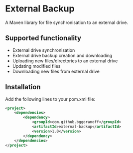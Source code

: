 # External Backup
A Maven library for file synchronisation to an external drive.

## Supported functionality
- External drive synchronisation
- External drive backup creation and downloading
- Uploading new files/directories to an external drive
- Updating modified files
- Downloading new files from external drive

## Installation
Add the following lines to your pom.xml file:
<br />
```xml
<project>
    <dependencies>
        <dependency>
            <groupId>com.github.bggoranoff</groupId>
            <artifactId>external-backup</artifactId>
            <version>1.0</version>
        </dependency>
    </dependencies>
</project>
```